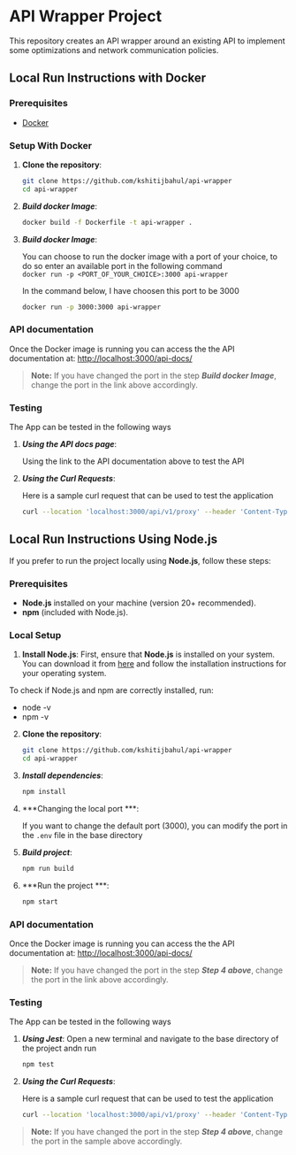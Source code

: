 # API Wrapper Project

This repository creates an API wrapper around an existing API to implement some optimizations and network communication policies.

## Local Run Instructions with Docker

### Prerequisites
- [Docker](https://www.docker.com/)

### Setup With Docker

1. **Clone the repository**:
   ```sh
   git clone https://github.com/kshitijbahul/api-wrapper
   cd api-wrapper
2. ***Build docker Image***:
   ```sh
   docker build -f Dockerfile -t api-wrapper .
3. ***Build docker Image***: 
    
    You can choose to run the docker image with a port of your choice, to do so enter an available port in  the following command  
    ```docker run -p <PORT_OF_YOUR_CHOICE>:3000 api-wrapper```
    
    In the command below, I have choosen this port to be 3000
    ```sh 
   docker run -p 3000:3000 api-wrapper
### API documentation

Once the Docker image is running you can access the 
the API documentation at: [http://localhost:3000/api-docs/](http://localhost:3000/api-docs/)

> **Note:** If you have changed the port in the step ***Build docker Image***, change the port in the link above accordingly.

### Testing 

The App can be tested in the following ways

1. ***Using the API docs page***:
   
   Using the link to the API documentation above to test the API
2. ***Using the Curl Requests***:
   
   Here is a sample curl request that can be used to test the application
   
   ```sh
   curl --location 'localhost:3000/api/v1/proxy' --header 'Content-Type: application/json' --data '{"url": "https://httpbin1.org/get"}'

## Local Run Instructions Using Node.js

If you prefer to run the project locally using **Node.js**, follow these steps:

### Prerequisites
- **Node.js** installed on your machine (version 20+ recommended).
- **npm** (included with Node.js).

### Local Setup

1. **Install Node.js**:
First, ensure that **Node.js** is installed on your system. You can download it from [here](https://nodejs.org/en/download/) and follow the installation instructions for your operating system.

To check if Node.js and npm are correctly installed, run:
- node -v
- npm -v

2. **Clone the repository**:
   ```sh
   git clone https://github.com/kshitijbahul/api-wrapper
   cd api-wrapper
3. ***Install dependencies***:
   ```sh
   npm install

4. ***Changing the local port ***:
   
   If you want to change the default port (3000), you can modify the port in the ```.env``` file in the base directory

5. ***Build project***: 
    
    ```sh 
   npm run build
6. ***Run the project ***:
   ```sh
   npm start

### API documentation

Once the Docker image is running you can access the 
the API documentation at: [http://localhost:3000/api-docs/](http://localhost:3000/api-docs/)

> **Note:** If you have changed the port in the step ***Step 4 above***, change the port in the link above accordingly.

### Testing 

The App can be tested in the following ways

1. ***Using Jest***:
   Open a new terminal and navigate to the base directory of the project andn run 
   
   ```sh
   npm test
   
2. ***Using the Curl Requests***:
   
   Here is a sample curl request that can be used to test the application
   ```sh
   curl --location 'localhost:3000/api/v1/proxy' --header 'Content-Type: application/json' --data '{"url": "https://httpbin1.org/get"}'
> **Note:** If you have changed the port in the step ***Step 4 above***, change the port in the sample above accordingly.